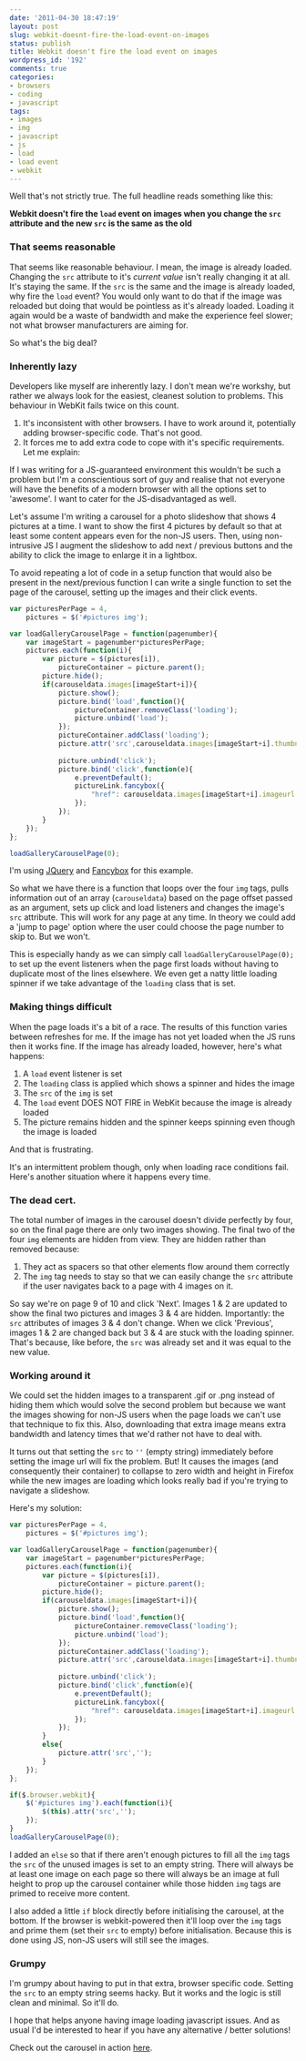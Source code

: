 ```yaml
---
date: '2011-04-30 18:47:19'
layout: post
slug: webkit-doesnt-fire-the-load-event-on-images
status: publish
title: Webkit doesn't fire the load event on images
wordpress_id: '192'
comments: true
categories:
- browsers
- coding
- javascript
tags:
- images
- img
- javascript
- js
- load
- load event
- webkit
---
```


Well that's not strictly true. The full headline reads something like this:

**Webkit doesn't fire the `load` event on images when you change the `src` attribute and the new `src` is the same as the old**



### That seems reasonable

That seems like reasonable behaviour. I mean, the image is already loaded. Changing the `src` attribute to it's _current value_ isn't really changing it at all. It's staying the same. If the `src` is the same and the image is already loaded, why fire the `load` event? You would only want to do that if the image was reloaded but doing that would be pointless as it's already loaded. Loading it again would be a waste of bandwidth and make the experience feel slower; not what browser manufacturers are aiming for.

So what's the big deal?



### Inherently lazy

Developers like myself are inherently lazy. I don't mean we're workshy, but rather we always look for the easiest, cleanest solution to problems. This behaviour in WebKit fails twice on this count.
	
  1. It's inconsistent with other browsers. I have to work around it, potentially adding browser-specific code. That's not good.
  2. It forces me to add extra code to cope with it's specific requirements. Let me explain:

If I was writing for a JS-guaranteed environment this wouldn't be such a problem but I'm a conscientious sort of guy and realise that not everyone will have the benefits of a modern browser with all the options set to 'awesome'. I want to cater for the JS-disadvantaged as well.

Let's assume I'm writing a carousel for a photo slideshow that shows 4 pictures at a time. I want to show the first 4 pictures by default so that at least some content appears even for the non-JS users. Then, using non-intrusive JS I augment the slideshow to add next / previous buttons and the ability to click the image to enlarge it in a lightbox.

To avoid repeating a lot of code in a setup function that would also be present in the next/previous function I can write a single function to set the page of the carousel, setting up the images and their click events.


``` javascript Carousel setup
var picturesPerPage = 4,
    pictures = $('#pictures img');

var loadGalleryCarouselPage = function(pagenumber){
    var imageStart = pagenumber*picturesPerPage;
    pictures.each(function(i){
        var picture = $(pictures[i]),
            pictureContainer = picture.parent();
        picture.hide();
        if(carouseldata.images[imageStart+i]){
            picture.show();
            picture.bind('load',function(){
                pictureContainer.removeClass('loading');
                picture.unbind('load');
            });
            pictureContainer.addClass('loading');
            picture.attr('src',carouseldata.images[imageStart+i].thumbnailurl);
            
            picture.unbind('click');
            picture.bind('click',function(e){
                e.preventDefault();
                pictureLink.fancybox({
                    "href": carouseldata.images[imageStart+i].imageurl
                });
            });
        }
    });
};

loadGalleryCarouselPage(0);
```
    

I'm using [JQuery](http://jquery.com/) and [Fancybox](http://fancybox.net/) for this example.

So what we have there is a function that loops over the four `img` tags, pulls information out of an array (`carouseldata`) based on the page offset passed as an argument, sets up click and load listeners and changes the image's `src` attribute. This will work for any page at any time. In theory we could add a 'jump to page' option where the user could choose the page number to skip to. But we won't.

This is especially handy as we can simply call `loadGalleryCarouselPage(0);` to set up the event listeners when the page first loads without having to duplicate most of the lines elsewhere. We even get a natty little loading spinner if we take advantage of the `loading` class that is set.



### Making things difficult

When the page loads it's a bit of a race. The results of this function varies between refreshes for me. If the image has not yet loaded when the JS runs then it works fine. If the image has already loaded, however, here's what happens:

	
  1. A `load` event listener is set	
  2. The `loading` class is applied which shows a spinner and hides the image
  3. The `src` of the `img` is set
  4. The `load` event DOES NOT FIRE in WebKit because the image is already loaded
  5. The picture remains hidden and the spinner keeps spinning even though the image is loaded


And that is frustrating.

It's an intermittent problem though, only when loading race conditions fail. Here's another situation where it happens every time.



### The dead cert.

The total number of images in the carousel doesn't divide perfectly by four, so on the final page there are only two images showing. The final two of the four `img` elements are hidden from view. They are hidden rather than removed because:

	
  1. They act as spacers so that other elements flow around them correctly
  2. The `img` tag needs to stay so that we can easily change the `src` attribute if the user navigates back to a page with 4 images on it.


So say we're on page 9 of 10 and click 'Next'. Images 1 & 2 are updated to show the final two pictures and images 3 & 4 are hidden. Importantly: the `src` attributes of images 3 & 4 don't change. When we click 'Previous', images 1 & 2 are changed back but 3 & 4 are stuck with the loading spinner. That's because, like before, the `src` was already set and it was equal to the new value.



### Working around it

We could set the hidden images to a transparent .gif or .png instead of hiding them which would solve the second problem but because we want the images showing for non-JS users when the page loads we can't use that technique to fix this. Also, downloading that extra image means extra bandwidth and latency times that we'd rather not have to deal with.

It turns out that setting the `src` to `''` (empty string) immediately before setting the image url will fix the problem. But! It causes the images (and consequently their container) to collapse to zero width and height in Firefox while the new images are loading which looks really bad if you're trying to navigate a slideshow.

Here's my solution:

``` javascript Carousel setup improved
var picturesPerPage = 4,
    pictures = $('#pictures img');

var loadGalleryCarouselPage = function(pagenumber){
    var imageStart = pagenumber*picturesPerPage;
    pictures.each(function(i){
        var picture = $(pictures[i]),
            pictureContainer = picture.parent();
        picture.hide();
        if(carouseldata.images[imageStart+i]){
            picture.show();
            picture.bind('load',function(){
                pictureContainer.removeClass('loading');
                picture.unbind('load');
            });
            pictureContainer.addClass('loading');
            picture.attr('src',carouseldata.images[imageStart+i].thumbnailurl);
            
            picture.unbind('click');
            picture.bind('click',function(e){
                e.preventDefault();
                pictureLink.fancybox({
                    "href": carouseldata.images[imageStart+i].imageurl
                });
            });
        }
        else{
            picture.attr('src','');
        }
    });
};

if($.browser.webkit){
    $('#pictures img').each(function(i){
        $(this).attr('src','');
    });
}
loadGalleryCarouselPage(0);
```


I added an `else` so that if there aren't enough pictures to fill all the `img` tags the `src` of the unused images is set to an empty string. There will always be at least one image on each page so there will always be an image at full height to prop up the carousel container while those hidden `img` tags are primed to receive more content.

I also added a little `if` block directly before initialising the carousel, at the bottom. If the browser is webkit-powered then it'll loop over the `img` tags and prime them (set their `src` to empty) before initialisation. Because this is done using JS, non-JS users will still see the images.



### Grumpy

I'm grumpy about having to put in that extra, browser specific code. Setting the `src` to an empty string seems hacky. But it works and the logic is still clean and minimal. So it'll do.

I hope that helps anyone having image loading javascript issues. And as usual I'd be interested to hear if you have any alternative / better solutions!


Check out the carousel in action [here](http://www.qkschool.org.uk).


